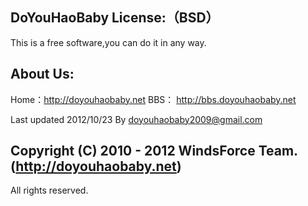 
DoYouHaoBaby License:（BSD）
---------------------------------
This is a free software,you can do it in any way.

About Us:
---------------------------------
Home：http://doyouhaobaby.net
BBS： http://bbs.doyouhaobaby.net

Last updated 2012/10/23 By doyouhaobaby2009@gmail.com

Copyright (C) 2010 - 2012 WindsForce Team. (http://doyouhaobaby.net)
---------------------------------
All rights reserved.
